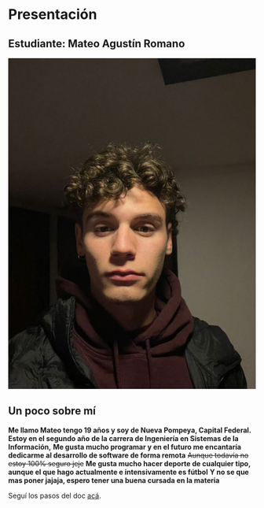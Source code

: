 # Presentación

## Estudiante: Mateo Agustín Romano


![mi foto](fotoPerfil.jpeg)

## Un poco sobre mí
**Me llamo Mateo tengo 19 años y soy de Nueva Pompeya, Capital Federal.**
**Estoy en el segundo año de la carrera de Ingeniería en Sistemas de la Información,**
**Me gusta mucho programar y en el futuro me encantaría dedicarme al desarrollo de software de forma remota**
~~Aunque todavía no estoy 100% seguro jeje~~
**Me gusta mucho hacer deporte de cualquier tipo, aunque el que hago actualmente e intensivamente es fútbol**
**Y no se que mas poner jajaja, espero tener una buena cursada en la materia**




Seguí los pasos del doc [acá](https://docs.google.com/document/d/e/2PACX-1vQkogtG88cmwEIXEuff291urSyrZUYHikLIoRTspUodvIg5OoaUJTi8n0vqPJ3XUSN65sqJALTBizeB/pub).
